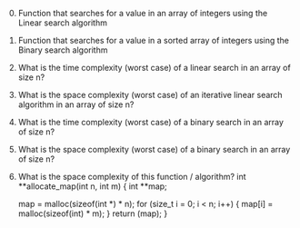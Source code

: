 0. Function that searches for a value in an array of integers using the Linear search algorithm
1. Function that searches for a value in a sorted array of integers using the Binary search algorithm
2. What is the time complexity (worst case) of a linear search in an array of size n?
3. What is the space complexity (worst case) of an iterative linear search algorithm in an array of size n?
4. What is the time complexity (worst case) of a binary search in an array of size n?
5. What is the space complexity (worst case) of a binary search in an array of size n?
6. What is the space complexity of this function / algorithm?
int **allocate_map(int n, int m)
{
     int **map;

     map = malloc(sizeof(int *) * n);
     for (size_t i = 0; i < n; i++)
     {
          map[i] = malloc(sizeof(int) * m);
     }
     return (map);
}
